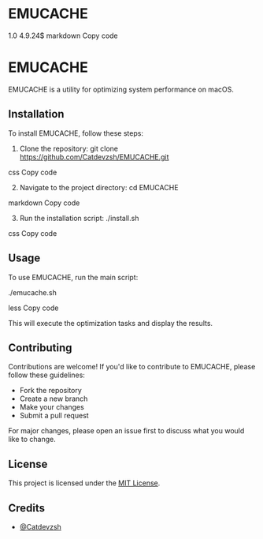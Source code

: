 # EMUCACHE
1.0 4.9.24$
markdown
Copy code
# EMUCACHE

EMUCACHE is a utility for optimizing system performance on macOS.

## Installation

To install EMUCACHE, follow these steps:

1. Clone the repository:
git clone https://github.com/Catdevzsh/EMUCACHE.git

css
Copy code

2. Navigate to the project directory:
cd EMUCACHE

markdown
Copy code

3. Run the installation script:
./install.sh

css
Copy code

## Usage

To use EMUCACHE, run the main script:

./emucache.sh

less
Copy code

This will execute the optimization tasks and display the results.

## Contributing

Contributions are welcome! If you'd like to contribute to EMUCACHE, please follow these guidelines:

- Fork the repository
- Create a new branch
- Make your changes
- Submit a pull request

For major changes, please open an issue first to discuss what you would like to change.

## License

This project is licensed under the [MIT License](LICENSE).

## Credits

- [@Catdevzsh](https://github.com/Catdevzsh)
 
